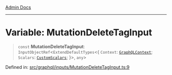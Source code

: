 [Admin Docs](/)

***

# Variable: MutationDeleteTagInput

> `const` **MutationDeleteTagInput**: `InputObjectRef`\<`ExtendDefaultTypes`\<\{ `Context`: [`GraphQLContext`](../../../context/type-aliases/GraphQLContext.md); `Scalars`: [`CustomScalars`](../../../scalars/type-aliases/CustomScalars.md); \}\>, `any`\>

Defined in: [src/graphql/inputs/MutationDeleteTagInput.ts:9](https://github.com/Suyash878/talawa-api/blob/2164956a3cfab8e53ec86349b53a841816d69cde/src/graphql/inputs/MutationDeleteTagInput.ts#L9)
